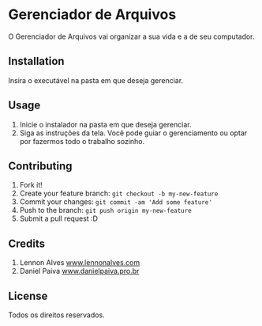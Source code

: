 # Gerenciador de Arquivos

O Gerenciador de Arquivos vai organizar a sua vida e a de seu computador.

## Installation

Insira o executável na pasta em que deseja gerenciar.

## Usage

1. Inicie o instalador na pasta em que deseja gerenciar.
2. Siga as instruções da tela. Você pode guiar o gerenciamento ou optar por fazermos todo o trabalho sozinho.

## Contributing

1. Fork it!
2. Create your feature branch: `git checkout -b my-new-feature`
3. Commit your changes: `git commit -am 'Add some feature'`
4. Push to the branch: `git push origin my-new-feature`
5. Submit a pull request :D

## Credits

1. Lennon Alves www.lennonalves.com
2. Daniel Paiva www.danielpaiva.pro.br

## License

Todos os direitos reservados.